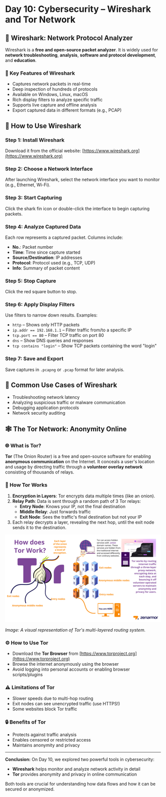 # Day 10: Cybersecurity – Wireshark and Tor Network

## 🧪 Wireshark: Network Protocol Analyzer

Wireshark is a **free and open-source packet analyzer**. It is widely used for **network troubleshooting**, **analysis**, **software and protocol development**, and **education**.

### 🔧 Key Features of Wireshark
- Captures network packets in real-time
- Deep inspection of hundreds of protocols
- Available on Windows, Linux, macOS
- Rich display filters to analyze specific traffic
- Supports live capture and offline analysis
- Export captured data in different formats (e.g., PCAP)

## 🎯 How to Use Wireshark

### Step 1: Install Wireshark
Download it from the official website: [https://www.wireshark.org](https://www.wireshark.org)

### Step 2: Choose a Network Interface
After launching Wireshark, select the network interface you want to monitor (e.g., Ethernet, Wi-Fi).

### Step 3: Start Capturing
Click the shark fin icon or double-click the interface to begin capturing packets.

### Step 4: Analyze Captured Data
Each row represents a captured packet. Columns include:
- **No.**: Packet number
- **Time**: Time since capture started
- **Source/Destination**: IP addresses
- **Protocol**: Protocol used (e.g., TCP, UDP)
- **Info**: Summary of packet content

### Step 5: Stop Capture
Click the red square button to stop.

### Step 6: Apply Display Filters
Use filters to narrow down results. Examples:
- `http` – Shows only HTTP packets
- `ip.addr == 192.168.1.1` – Filter traffic from/to a specific IP
- `tcp.port == 80` – Filter TCP traffic on port 80
- `dns` – Show DNS queries and responses
- `tcp contains "login"` – Show TCP packets containing the word "login"

### Step 7: Save and Export
Save captures in `.pcapng` or `.pcap` format for later analysis.

## 🧠 Common Use Cases of Wireshark
- Troubleshooting network latency
- Analyzing suspicious traffic or malware communication
- Debugging application protocols
- Network security auditing

## 🕸️ The Tor Network: Anonymity Online

### 🌐 What is Tor?
**Tor** (The Onion Router) is a free and open-source software for enabling **anonymous communication** on the Internet. It conceals a user's location and usage by directing traffic through a **volunteer overlay network** consisting of thousands of relays.

### 🧅 How Tor Works
1. **Encryption in Layers**: Tor encrypts data multiple times (like an onion).
2. **Relay Path**: Data is sent through a random path of 3 Tor relays:
   - **Entry Node**: Knows your IP, not the final destination
   - **Middle Relay**: Just forwards traffic
   - **Exit Node**: Sees the traffic's final destination but not your IP
3. Each relay decrypts a layer, revealing the next hop, until the exit node sends it to the destination.

![Tor Network Diagram](tor.png)

*Image: A visual representation of Tor's multi-layered routing system.*

### ⚙️ How to Use Tor
- Download the **Tor Browser** from [https://www.torproject.org](https://www.torproject.org)
- Browse the internet anonymously using the browser
- Avoid logging into personal accounts or enabling browser scripts/plugins

### ⚠️ Limitations of Tor
- Slower speeds due to multi-hop routing
- Exit nodes can see unencrypted traffic (use HTTPS!)
- Some websites block Tor traffic

### 🔒 Benefits of Tor
- Protects against traffic analysis
- Enables censored or restricted access
- Maintains anonymity and privacy

---

**Conclusion:** On Day 10, we explored two powerful tools in cybersecurity:
- **Wireshark** helps monitor and analyze network activity in detail
- **Tor** provides anonymity and privacy in online communication

Both tools are crucial for understanding how data flows and how it can be secured or anonymized.

